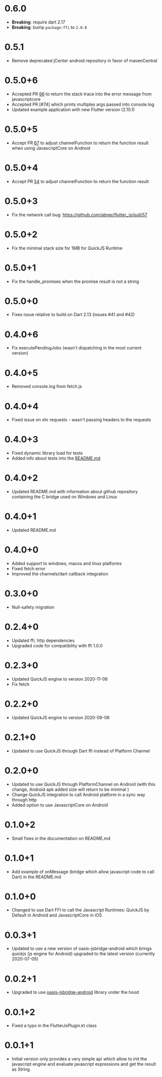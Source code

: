 # 0.6.0

- **Breaking**: require dart 2.17
- **Breaking**: bump `package:ffi` to `2.0.0`

# 0.5.1

- Remove deprecated jCenter android repository in favor of mavenCentral

# 0.5.0+6

- Accepted PR [66](https://github.com/abner/flutter_js/pull/66) to return the stack
  trace into the error message from javascriptcore
- Accepted PR [#74] which prints multiples args passed into console.log
- Updated example application with new Flutter version (2.10.1)

# 0.5.0+5

- Accept PR [67](https://github.com/abner/flutter_js/pull/67) to adjust channelFunction to return the function result when using JavascriptCore on Android

# 0.5.0+4

- Accept PR [54](https://github.com/abner/flutter_js/pull/54) to adjust channelFunction to return the function result

# 0.5.0+3

- Fix the network call bug: https://github.com/abner/flutter_js/pull/57

# 0.5.0+2

- Fix the minimal stack size for 1MB for QuickJS Runtime

# 0.5.0+1

- Fix the handle_promises when the promise result is not a string

# 0.5.0+0

- Fixes issue relative to build on Dart 2.13 (issues #41 and #42)

# 0.4.0+6

- Fix executePendingJobs (wasn't dispatching in the most current version)

# 0.4.0+5

- Removed console.log from fetch.js

# 0.4.0+4

- Fixed issue on xhr requests - wasn't passing headers to the requests

# 0.4.0+3

- Fixed dynamic library load for tests
- Added info about tests into the [README.md](README.md)

# 0.4.0+2

- Updated README.md with information about github repository containing the C bridge used on
  Windows and Linux

# 0.4.0+1

- Updated README.md

# 0.4.0+0

- Added support to windows, macos and linux platforms
- Fixed fetch error
- Improved the channels/dart callback integration

# 0.3.0+0

- Null-safety migration

# 0.2.4+0

- Updated ffi, http dependencies
- Upgraded code for compatibility with ffi 1.0.0

# 0.2.3+0

- Updated QuickJS engine to version 2020-11-08
- Fix fetch

# 0.2.2+0

- Updated QuickJS engine to version 2020-09-06

# 0.2.1+0

- Updated to use QuickJS through Dart ffi instead of Platform Channel

# 0.2.0+0

- Updated to use QuickJS through PlatformChannel on Android (with this change, Android apk added size will return to be minimal )
- Change QuickJS integration to call Android platform in a sync way through http
- Added option to use JavascriptCore on Android

# 0.1.0+2

- Small fixes in the documentation on README.md

# 0.1.0+1

- Add example of onMessage (bridge which allow javascript code to call Dart)
  in the README.md

# 0.1.0+0

- Changed to use Dart FFI to call the Javascript Runtimes: QuickJS by Default in Android and JavascriptCore in iOS

# 0.0.3+1

- Updated to use a new version of oasis-jsbridge-android which brings _quickjs_ (js engine for Android)
  upgraded to the latest version (currently 2020-07-05)

# 0.0.2+1

- Upgraded to use [oasis-jsbridge-android](https://github.com/p7s1digital/oasis-jsbridge-android) library under the hood

# 0.0.1+2

- Fixed a typo in the FlutterJsPlugin.kt class

# 0.0.1+1

- Initial version only provides a very simple api which allow to init the javascript engine and evaluate javascript expressions and get the result as String.
